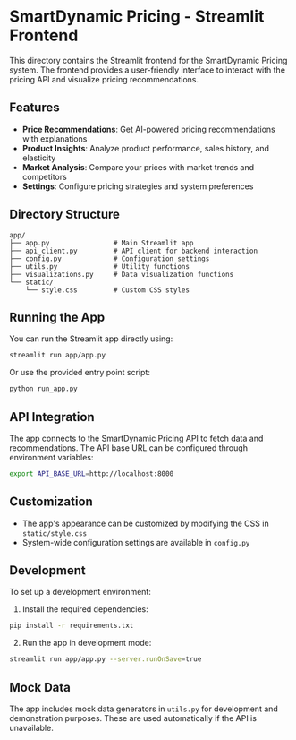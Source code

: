 # SmartDynamic Pricing - Streamlit Frontend

This directory contains the Streamlit frontend for the SmartDynamic Pricing system. The frontend provides a user-friendly interface to interact with the pricing API and visualize pricing recommendations.

## Features

- **Price Recommendations**: Get AI-powered pricing recommendations with explanations
- **Product Insights**: Analyze product performance, sales history, and elasticity
- **Market Analysis**: Compare your prices with market trends and competitors
- **Settings**: Configure pricing strategies and system preferences

## Directory Structure

```
app/
├── app.py                # Main Streamlit app
├── api_client.py         # API client for backend interaction
├── config.py             # Configuration settings
├── utils.py              # Utility functions
├── visualizations.py     # Data visualization functions
└── static/
    └── style.css         # Custom CSS styles
```

## Running the App

You can run the Streamlit app directly using:

```bash
streamlit run app/app.py
```

Or use the provided entry point script:

```bash
python run_app.py
```

## API Integration

The app connects to the SmartDynamic Pricing API to fetch data and recommendations. The API base URL can be configured through environment variables:

```bash
export API_BASE_URL=http://localhost:8000
```

## Customization

- The app's appearance can be customized by modifying the CSS in `static/style.css`
- System-wide configuration settings are available in `config.py`

## Development

To set up a development environment:

1. Install the required dependencies:
```bash
pip install -r requirements.txt
```

2. Run the app in development mode:
```bash
streamlit run app/app.py --server.runOnSave=true
```

## Mock Data

The app includes mock data generators in `utils.py` for development and demonstration purposes. These are used automatically if the API is unavailable.
